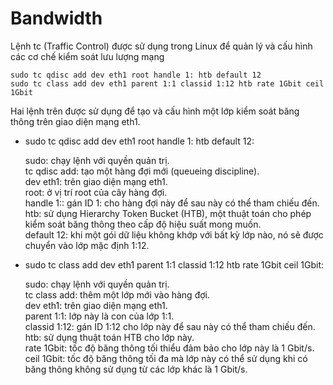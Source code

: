 # Bandwidth
 Lệnh tc (Traffic Control) được sử dụng trong Linux để quản lý và cấu hình các cơ chế kiểm soát lưu lượng mạng
 ```
 sudo tc qdisc add dev eth1 root handle 1: htb default 12
sudo tc class add dev eth1 parent 1:1 classid 1:12 htb rate 1Gbit ceil 1Gbit
 ```

 Hai lệnh trên được sử dụng để tạo và cấu hình một lớp kiểm soát băng thông trên giao diện mạng eth1.

- sudo tc qdisc add dev eth1 root handle 1: htb default 12:

    sudo: chạy lệnh với quyền quản trị.     
    tc qdisc add: tạo một hàng đợi mới (queueing discipline).       
    dev eth1: trên giao diện mạng eth1.     
    root: ở vị trí root của cây hàng đợi.       
    handle 1:: gán ID 1: cho hàng đợi này để sau này có thể tham chiếu đến.         
    htb: sử dụng Hierarchy Token Bucket (HTB), một thuật toán cho phép kiểm soát băng thông theo cấp độ hiệu suất mong muốn.        
    default 12: khi một gói dữ liệu không khớp với bất kỳ lớp nào, nó sẽ được chuyển vào lớp mặc định 1:12.         

- sudo tc class add dev eth1 parent 1:1 classid 1:12 htb rate 1Gbit ceil 1Gbit:

    sudo: chạy lệnh với quyền quản trị.     
    tc class add: thêm một lớp mới vào hàng đợi.        
    dev eth1: trên giao diện mạng eth1.     
    parent 1:1: lớp này là con của lớp 1:1.     
    classid 1:12: gán ID 1:12 cho lớp này để sau này có thể tham chiếu đến.     
    htb: sử dụng thuật toán HTB cho lớp này.        
    rate 1Gbit: tốc độ băng thông tối thiểu đảm bảo cho lớp này là 1 Gbit/s.        
    ceil 1Gbit: tốc độ băng thông tối đa mà lớp này có thể sử dụng khi có băng thông không sử dụng từ các lớp khác là 1 Gbit/s.     